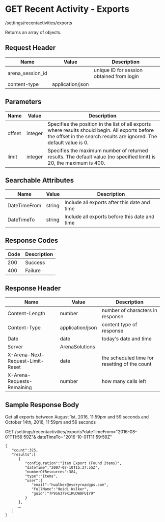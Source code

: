 # GET Recent Activity - Exports


/settings/recentactivities/exports

Returns an array of  objects.

## Request Header

| Name | Value | Description |
|  --- |  --- |  --- | 
| arena_session_id |   | unique ID for session obtained from login |
| content\-type | application/json |   |

## Parameters

| Name | Value | Description |
|  --- |  --- |  --- | 
| offset | integer | Specifies the position in the list of all exports where results should begin. All exports before the offset in the search results are ignored. The default value is 0.  |
| limit | integer | Specifies the maximum number of returned results. The default value \(no specified limit\) is 20, the maximum is 400. |

## Searchable Attributes

| Name | Value | Description |
|  --- |  --- |  --- | 
| DateTimeFrom | string | Include all exports after this date and time |
| DateTimeTo | string | Include all exports before this date and time |

## Response Codes

| Code | Description |
|  --- |  --- | 
| 200 | Success |
| 400 | Failure |

## Response Header

| Name | Value | Description |
|  --- |  --- |  --- | 
| Content\-Length | number | number of characters in response |
| Content\-Type | application/json | content type of response |
| Date | date | today's date and time |
| Server | ArenaSolutions |   |
| X\-Arena\-Next\-Request\-Limit\-Reset  | date | the scheduled time for resetting of the count |
| X\-Arena\-Requests\-Remaining  | number | how many calls left |

## Sample Response Body
Get all exports between August 1st, 2016, 11:59pm and 59 seconds and October 14th, 2016, 11:59pm and 59 seconds



GET /settings/recentactivities/exports?dateTimeFrom="2016\-08\-01T11:59:59Z"& dateTimeTo="2016\-10\-01T11:59:59Z"

```
{  
   "count":325,
   "results":[  
      {  
         "configuration":"Item Export (Found Items)",
         "dateTime":"2007-07-10T15:37:55Z",
         "numberOfResources":384,
         "type":"Items",
         "user":{  
            "email":"hwalker@everyroadgps.com",
            "fullName":"Heidi Walker",
            "guid":"7P9S6379K1KUDW8FUIY9"
         }
      },
      …
   ]
}
```
